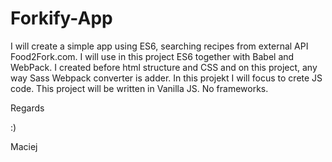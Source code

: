 # Forkify-App
I will create a simple app using ES6, searching recipes from external API Food2Fork.com. I will use in this project ES6
together with Babel and WebPack. I created before html structure and CSS and on this project, any way Sass Webpack converter is adder. In this projekt I will focus to crete JS code.
This project will be written in Vanilla JS. No frameworks. 

Regards

:)

Maciej

